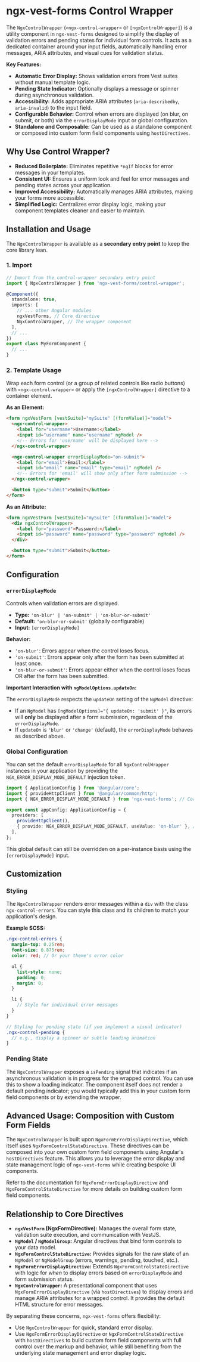 # ngx-vest-forms Control Wrapper

The `NgxControlWrapper` (`<ngx-control-wrapper>` or `[ngxControlWrapper]`) is a utility component in `ngx-vest-forms` designed to simplify the display of validation errors and pending states for individual form controls. It acts as a dedicated container around your input fields, automatically handling error messages, ARIA attributes, and visual cues for validation status.

**Key Features:**

- **Automatic Error Display:** Shows validation errors from Vest suites without manual template logic.
- **Pending State Indicator:** Optionally displays a message or spinner during asynchronous validation.
- **Accessibility:** Adds appropriate ARIA attributes (`aria-describedby`, `aria-invalid`) to the input field.
- **Configurable Behavior:** Control when errors are displayed (on blur, on submit, or both) via the `errorDisplayMode` input or global configuration.
- **Standalone and Composable:** Can be used as a standalone component or composed into custom form field components using `hostDirectives`.

## Why Use Control Wrapper?

- **Reduced Boilerplate:** Eliminates repetitive `*ngIf` blocks for error messages in your templates.
- **Consistent UI:** Ensures a uniform look and feel for error messages and pending states across your application.
- **Improved Accessibility:** Automatically manages ARIA attributes, making your forms more accessible.
- **Simplified Logic:** Centralizes error display logic, making your component templates cleaner and easier to maintain.

## Installation and Usage

The `NgxControlWrapper` is available as a **secondary entry point** to keep the core library lean.

### 1. Import

```typescript
// Import from the control-wrapper secondary entry point
import { NgxControlWrapper } from 'ngx-vest-forms/control-wrapper';

@Component({
  standalone: true,
  imports: [
    // ... other Angular modules
    ngxVestForms, // Core directive
    NgxControlWrapper, // The wrapper component
  ],
  // ...
})
export class MyFormComponent {
  // ...
}
```

### 2. Template Usage

Wrap each form control (or a group of related controls like radio buttons) with `<ngx-control-wrapper>` or apply the `[ngxControlWrapper]` directive to a container element.

**As an Element:**

```html
<form ngxVestForm [vestSuite]="mySuite" [(formValue)]="model">
  <ngx-control-wrapper>
    <label for="username">Username:</label>
    <input id="username" name="username" ngModel />
    <!-- Errors for 'username' will be displayed here -->
  </ngx-control-wrapper>

  <ngx-control-wrapper errorDisplayMode="on-submit">
    <label for="email">Email:</label>
    <input id="email" name="email" type="email" ngModel />
    <!-- Errors for 'email' will show only after form submission -->
  </ngx-control-wrapper>

  <button type="submit">Submit</button>
</form>
```

**As an Attribute:**

```html
<form ngxVestForm [vestSuite]="mySuite" [(formValue)]="model">
  <div ngxControlWrapper>
    <label for="password">Password:</label>
    <input id="password" name="password" type="password" ngModel />
  </div>

  <button type="submit">Submit</button>
</form>
```

## Configuration

### `errorDisplayMode`

Controls when validation errors are displayed.

- **Type:** `'on-blur' | 'on-submit' | 'on-blur-or-submit'`
- **Default:** `'on-blur-or-submit'` (globally configurable)
- **Input:** `[errorDisplayMode]`

**Behavior:**

- `'on-blur'`: Errors appear when the control loses focus.
- `'on-submit'`: Errors appear only after the form has been submitted at least once.
- `'on-blur-or-submit'`: Errors appear either when the control loses focus OR after the form has been submitted.

**Important Interaction with `ngModelOptions.updateOn`:**

The `errorDisplayMode` respects the `updateOn` setting of the `NgModel` directive:

- If an `NgModel` has `[ngModelOptions]="{ updateOn: 'submit' }"`, its errors will **only** be displayed after a form submission, regardless of the `errorDisplayMode`.
- If `updateOn` is `'blur'` or `'change'` (default), the `errorDisplayMode` behaves as described above.

### Global Configuration

You can set the default `errorDisplayMode` for all `NgxControlWrapper` instances in your application by providing the `NGX_ERROR_DISPLAY_MODE_DEFAULT` injection token.

```typescript
import { ApplicationConfig } from '@angular/core';
import { provideHttpClient } from '@angular/common/http';
import { NGX_ERROR_DISPLAY_MODE_DEFAULT } from 'ngx-vest-forms'; // Core library export

export const appConfig: ApplicationConfig = {
  providers: [
    provideHttpClient(),
    { provide: NGX_ERROR_DISPLAY_MODE_DEFAULT, useValue: 'on-blur' }, // Set default to 'on-blur'
  ],
};
```

This global default can still be overridden on a per-instance basis using the `[errorDisplayMode]` input.

## Customization

### Styling

The `NgxControlWrapper` renders error messages within a `div` with the class `ngx-control-errors`. You can style this class and its children to match your application's design.

**Example SCSS:**

```scss
.ngx-control-errors {
  margin-top: 0.25rem;
  font-size: 0.875rem;
  color: red; // Or your theme's error color

  ul {
    list-style: none;
    padding: 0;
    margin: 0;
  }

  li {
    // Style for individual error messages
  }
}

// Styling for pending state (if you implement a visual indicator)
.ngx-control-pending {
  // e.g., display a spinner or subtle loading animation
}
```

### Pending State

The `NgxControlWrapper` exposes a `isPending` signal that indicates if an asynchronous validation is in progress for the wrapped control. You can use this to show a loading indicator. The component itself does not render a default pending indicator; you would typically add this in your custom form field components or by extending the wrapper.

## Advanced Usage: Composition with Custom Form Fields

The `NgxControlWrapper` is built upon `NgxFormErrorDisplayDirective`, which itself uses `NgxFormControlStateDirective`. These directives can be composed into your own custom form field components using Angular's `hostDirectives` feature. This allows you to leverage the error display and state management logic of `ngx-vest-forms` while creating bespoke UI components.

Refer to the documentation for `NgxFormErrorDisplayDirective` and `NgxFormControlStateDirective` for more details on building custom form field components.

## Relationship to Core Directives

- **`ngxVestForm` (NgxFormDirective):** Manages the overall form state, validation suite execution, and communication with VestJS.
- **`NgModel` / `NgModelGroup`:** Angular directives that bind form controls to your data model.
- **`NgxFormControlStateDirective`:** Provides signals for the raw state of an `NgModel` or `NgModelGroup` (errors, warnings, pending, touched, etc.).
- **`NgxFormErrorDisplayDirective`:** Extends `NgxFormControlStateDirective` with logic for _when_ to display errors based on `errorDisplayMode` and form submission status.
- **`NgxControlWrapper`:** A presentational component that uses `NgxFormErrorDisplayDirective` (via `hostDirectives`) to display errors and manage ARIA attributes for a wrapped control. It provides the default HTML structure for error messages.

By separating these concerns, `ngx-vest-forms` offers flexibility:

- Use `NgxControlWrapper` for quick, standard error display.
- Use `NgxFormErrorDisplayDirective` or `NgxFormControlStateDirective` with `hostDirectives` to build custom form field components with full control over the markup and behavior, while still benefiting from the underlying state management and error display logic.
